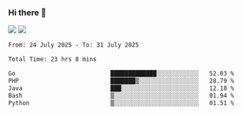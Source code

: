 ### Hi there 👋️

![](https://komarev.com/ghpvc/?username=Loner1024)
![](https://hit.yhype.me/github/profile?account_id=20189164)

<!--START_SECTION:waka-->

```txt
From: 24 July 2025 - To: 31 July 2025

Total Time: 23 hrs 8 mins

Go                           █████████████░░░░░░░░░░░░   52.03 %
PHP                          ███████▒░░░░░░░░░░░░░░░░░   28.79 %
Java                         ███░░░░░░░░░░░░░░░░░░░░░░   12.18 %
Bash                         ▒░░░░░░░░░░░░░░░░░░░░░░░░   01.94 %
Python                       ▒░░░░░░░░░░░░░░░░░░░░░░░░   01.51 %
```

<!--END_SECTION:waka-->



